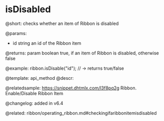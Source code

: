 isDisabled
=============

@short: checks whether an item of Ribbon is disabled


@params:
- id 		string		an id of the Ribbon item

@returns:
param 	boolean		true, if an item of Ribbon is disabled, otherwise false


@example:
ribbon.isDisable("id"); // -> returns true/false



@template: api_method
@descr:

@relatedsample: https://snippet.dhtmlx.com/l3f8pq2g	Ribbon. Enable/Disable Ribbon Item

@changelog: added in v6.4

@related: ribbon/operating_ribbon.md#checkingifaribbonitemisdisabled
